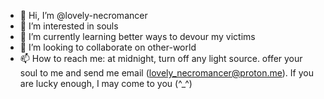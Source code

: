 - 👋 Hi, I’m @lovely-necromancer
- 👀 I’m interested in souls
- 🌱 I’m currently learning better ways to devour my victims
- 💞️ I’m looking to collaborate on other-world
- 📫 How to reach me: at midnight, turn off any light source. offer your soul to me and send me email (lovely_necromancer@proton.me). If you are lucky enough, I may come to you (^_^)
